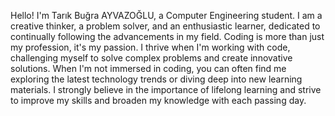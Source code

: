 Hello! I'm Tarık Buğra AYVAZOĞLU, a Computer Engineering student.
I am a creative thinker, a problem solver, and an enthusiastic learner, dedicated to continually following the advancements in my field.
Coding is more than just my profession, it's my passion. I thrive when I'm working with code, challenging myself to solve complex problems and create innovative solutions.
When I'm not immersed in coding, you can often find me exploring the latest technology trends or diving deep into new learning materials. 
I strongly believe in the importance of lifelong learning and strive to improve my skills and broaden my knowledge with each passing day.

<!---
tarikayvz/tarikayvz is a ✨ special ✨ repository because its `README.md` (this file) appears on your GitHub profile.
You can click the Preview link to take a look at your changes.
--->
